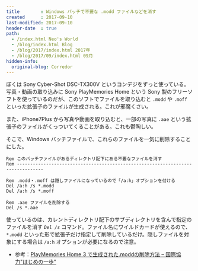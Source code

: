 ```yaml
---
title        : Windows バッチで不要な .modd ファイルなどを消す
created      : 2017-09-10
last-modified: 2017-09-10
header-date  : true
path:
  - /index.html Neo's World
  - /blog/index.html Blog
  - /blog/2017/index.html 2017年
  - /blog/2017/09/index.html 09月
hidden-info:
  original-blog: Corredor
---
```


ぼくは Sony Cyber-Shot DSC-TX300V というコンデジをずっと使っている。写真・動画の取り込みに Sony PlayMemories Home という Sony 製のフリーソフトを使っているのだが、このソフトでファイルを取り込むと `.modd` や `.moff` といった拡張子のファイルが生成される。これが邪魔くさい。

また、iPhone7Plus から写真や動画を取り込むと、一部の写真に `.aae` という拡張子のファイルがくっついてくることがある。これも鬱陶しい。

そこで、Windows バッチファイルで、これらのファイルを一気に削除することにした。

```batch
Rem このバッチファイルがあるディレクトリ配下にある不要なファイルを消す
Rem --------------------------------------------------------------------------------

Rem .modd・.moff は隠しファイルになっているので「/a:h」オプションを付ける
Del /a:h /s *.modd
Del /a:h /s *.moff

Rem .aae ファイルを削除する
Del /s *.aae
```

使っているのは、カレントディレクトリ配下のサブディレクトリを含んで指定のファイルを消す *`Del /s`* コマンド。ファイル名にワイルドカードが使えるので、`*.modd` といった形で拡張子だけ指定して削除しているだけ。隠しファイルを対象にする場合は `/a:h` オプションが必要になるので注意。

- 参考：[PlayMemories Home 3 で生成された.moddの削除方法 – 国際協力"はじめの一歩"](http://messi1230.com/5356)
